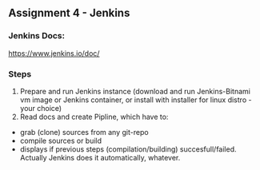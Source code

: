 ## Assignment 4 - Jenkins

### Jenkins Docs:
https://www.jenkins.io/doc/

### Steps
1. Prepare and run Jenkins instance (download and run Jenkins-Bitnami vm image or Jenkins container, or install with installer for linux distro - your choice)
2. Read docs and create Pipline, which have to:
* grab (clone) sources from any git-repo
* compile sources or build
* displays if previous steps (compilation/building) succesfull/failed. Actually Jenkins does it automatically, whatever.